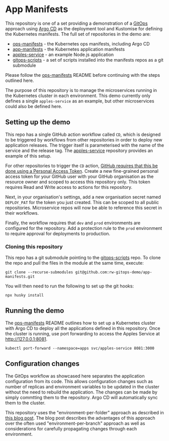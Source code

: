 # App Manifests

This repository is one of a set providing a demonstration of a [GitOps](https://www.weave.works/technologies/gitops/) approach using [Argo CD](https://argo-cd.readthedocs.io/en/stable/) as the deployment tool and Kustomise for defining the Kubernetes manifests.
The full set of repositories in the demo are:
- [ops-manifests](https://github.com/rw-gitops-demo/ops-manifests) - the Kubernetes ops manifests, including Argo CD
- [app-manifests](https://github.com/rw-gitops-demo/app-manifests) - the Kubernetes application manifests
- [apples-service](https://github.com/rw-gitops-demo/apples-service) - an example Node.js application
- [gitops-scripts](https://github.com/rw-gitops-demo/gitops-scripts) - a set of scripts installed into the manifests repos as a git submodule

Please follow the [ops-manifests](https://github.com/rw-gitops-demo/ops-manifests) README before continuing with the steps outlined here.

The purpose of this repository is to manage the microservices running in the Kubernetes cluster in each environment.
This demo currently only defines a single `apples-service` as an example, but other microservices could also be defined here.

## Setting up the demo

This repo has a single GitHub action workflow called `CD`, which is designed to be triggered by workflows from other repositories in order to deploy new application releases. The trigger itself is parameterised with the name of the service and the release tag.
The [apples-service](https://github.com/rw-gitops-demo/apples-service) repository provides an example of this setup.

For other repositories to trigger the `CD` action, [GitHub requires that this be done using a Personal Access Token](https://docs.github.com/en/actions/using-workflows/triggering-a-workflow#triggering-a-workflow-from-a-workflow).
Create a new fine-grained personal access token for your GitHub user with your GitHub organisation as the resource owner and scoped to access this repository only.
This token requires Read and Write access to actions for this repository.

Next, in your organisation's settings, add a new organisation secret named `DEPLOY_PAT` for the token you just created.
This can be scoped to all public repositories.
Microservice repos will now be able to reference this secret in their workflows.

Finally, the workflow requires that `dev` and `prod` environments are configured for the repository.
Add a protection rule to the `prod` environment to require approval for deployments to production.

### Cloning this repository

This repo has a git submodule pointing to the [gitops-scripts](https://github.com/rw-gitops-demo/gitops-scripts) repo.
To clone the repo and pull the files in the module at the same time, execute:
```shell
git clone --recurse-submodules git@github.com:rw-gitops-demo/app-manifests.git
```
You will then need to run the following to set up the git hooks:
```shell
npx husky install
```

## Running the demo

The [ops-manifests](https://github.com/rw-gitops-demo/ops-manifests) README outlines how to set up a Kubernetes cluster with Argo CD to deploy all the applications defined in this repository.
Once the cluster is running, use port forwarding to access the Apples Service at http://127.0.0.1:8081.
```shell
kubectl port-forward --namespace=apps svc/apples-service 8081:3000
```

## Configuration changes

The GitOps workflow as showcased here separates the application configuration from its code. This allows configuration changes such as number of replicas and environment variables to be updated in the cluster without the need to rebuild the application. The changes can be made by simply commtting them to the repository. Argo CD will automatically sync them to the cluster.

This repository uses the "environment-per-folder" approach as described in [this blog post](https://codefresh.io/blog/how-to-model-your-gitops-environments-and-promote-releases-between-them/). The blog post describes the advantages of this approach over the often used "environment-per-branch" approach as well as considerations for carefully propagating changes through each environment.
